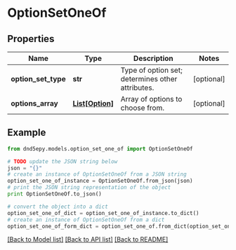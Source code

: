 # OptionSetOneOf


## Properties
Name | Type | Description | Notes
------------ | ------------- | ------------- | -------------
**option_set_type** | **str** | Type of option set; determines other attributes. | [optional] 
**options_array** | [**List[Option]**](Option.md) | Array of options to choose from. | [optional] 

## Example

```python
from dnd5epy.models.option_set_one_of import OptionSetOneOf

# TODO update the JSON string below
json = "{}"
# create an instance of OptionSetOneOf from a JSON string
option_set_one_of_instance = OptionSetOneOf.from_json(json)
# print the JSON string representation of the object
print OptionSetOneOf.to_json()

# convert the object into a dict
option_set_one_of_dict = option_set_one_of_instance.to_dict()
# create an instance of OptionSetOneOf from a dict
option_set_one_of_form_dict = option_set_one_of.from_dict(option_set_one_of_dict)
```
[[Back to Model list]](../README.md#documentation-for-models) [[Back to API list]](../README.md#documentation-for-api-endpoints) [[Back to README]](../README.md)


